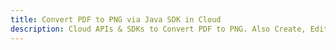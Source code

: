 ---title: Convert PDF to PNG via Java SDK in Clouddescription: Cloud APIs & SDKs to Convert PDF to PNG. Also Create, Edit & Render Microsoft Word & OpenOffice documents in the Cloud.---